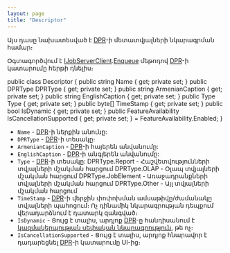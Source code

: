 ```yaml
---
layout: page
title: "Descriptor" 
---
```

    
Այս դասը նախատեսված է [DPR](../definitions/dpr.md)-ի մետատվյալների նկարագրման համար։

Օգտագործվում է [IJobServerClient](../services/IJobServerClient.md).[Enqueue](../services/IJobServerClient/Enqueue.md) մեթոդով [DPR](../definitions/dpr.md)-ի կատարումը հերթի դնելիս։
    
public class Descriptor
{
    public string Name { get; private set; }
    public DPRType DPRType { get; private set; }
    public string ArmenianCaption { get; private set; }
    public string EnglishCaption { get; private set; }
    public Type Type { get; private set; }
    public byte[] TimeStamp { get; private set; }
    public bool IsDynamic { get; private set; }
    public FeatureAvailability IsCancellationSupported { get; private set; } = FeatureAvailability.Enabled;
}

* `Name` - [DPR](../definitions/dpr.md)-ի ներքին անունը:
* `DPRType` - [DPR](../definitions/dpr.md)-ի տեսակը։
* `ArmenianCaption` - [DPR](../definitions/dpr.md)-ի հայերեն անվանումը:
* `EnglishCaption` - [DPR](../definitions/dpr.md)-ի անգլերեն անվանումը:
* `Type` - [DPR](../definitions/dpr.md)-ի տեսակը:
           DPRType.Report - Հաշվետվությունների տվյալների մշակման հարցում
           DPRType.OLAP - Օլապ տվյալների մշակման հարցում
           DPRType.JobElement - Առաջադրանքների տվյալների մշակման հարցում
           DPRType.Other - Այլ տվյալների մշակման հարցում
* `TimeStamp` - [DPR](../definitions/dpr.md)-ի վերջին փոփոխման ամսաթիվը/ժամանակը տվյալների պահոցում։ Ոչ դինամիկ նկարագրության դեպքում վերադարձնում է դատարկ զանգված։
* `IsDynamic` - Ցույց է տալիս, արդյոք [DPR](../definitions/dpr.md)-ը հանդիսանում է [կազմակերպության սեփական նկարագրություն](../../extensions/definitions/dpr_new_guide.md), թե ոչ։ 
* `IsCancellationSupported` - Ցույց է տալիս, արդյոք հնարավոր է դադարեցնել [DPR](../definitions/dpr.md)-ի կատարումը UI-ից։
